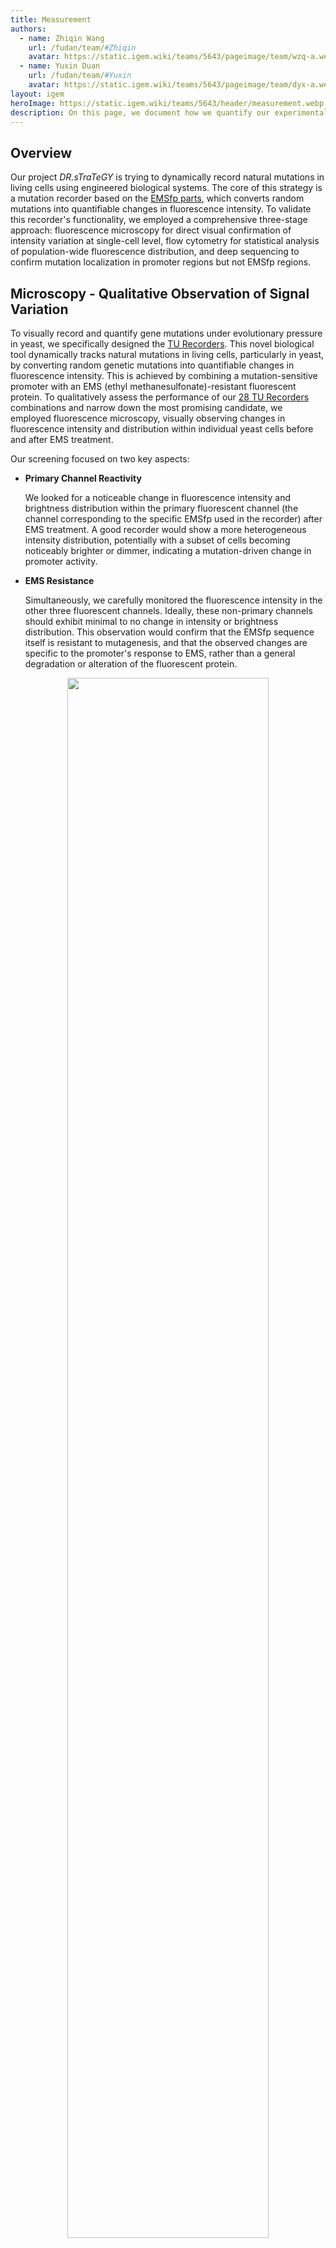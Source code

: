 ```yaml
---
title: Measurement
authors:
  - name: Zhiqin Wang
    url: /fudan/team/#Zhiqin
    avatar: https://static.igem.wiki/teams/5643/pageimage/team/wzq-a.web
  - name: Yuxin Duan
    url: /fudan/team/#Yuxin
    avatar: https://static.igem.wiki/teams/5643/pageimage/team/dyx-a.webp
layout: igem
heroImage: https://static.igem.wiki/teams/5643/header/measurement.webp
description: On this page, we document how we quantify our experimental results.
---
```


## Overview

Our project *DR.sTraTeGY* is trying to dynamically record natural mutations in living cells using engineered biological systems. The core of this strategy is a mutation recorder based on the [EMSfp parts](/part-collection/#collection-2-tu-recorders-using-ems-insensitive-fluorescent-protein), which converts random mutations into quantifiable changes in fluorescence intensity. To validate this recorder's functionality, we employed a comprehensive three-stage approach: fluorescence microscopy for direct visual confirmation of intensity variation at single-cell level, flow cytometry for statistical analysis of population-wide fluorescence distribution, and deep sequencing to confirm mutation localization in promoter regions but not EMSfp regions. 

## Microscopy - Qualitative Observation of Signal Variation

To visually record and quantify gene mutations under evolutionary pressure in yeast, we specifically designed the [TU Recorders](/part-collection/#collection-2-tu-recorders-using-ems-insensitive-fluorescent-protein). This novel biological tool dynamically tracks natural mutations in living cells, particularly in yeast, by converting random genetic mutations into quantifiable changes in fluorescence intensity. This is achieved by combining a mutation-sensitive promoter with an EMS (ethyl methanesulfonate)-resistant fluorescent protein. To qualitatively assess the performance of our [28 TU Recorders](https://registry.igem.org/collections/6594370b-999e-4d9c-a3ea-7c1b83e12a30) combinations and narrow down the most promising candidate, we employed fluorescence microscopy, visually observing changes in fluorescence intensity and distribution within individual yeast cells before and after EMS treatment.

Our screening focused on two key aspects:

- **Primary Channel Reactivity**

  We looked for a noticeable change in fluorescence intensity and brightness distribution within the primary fluorescent channel (the channel corresponding to the specific EMSfp used in the recorder) after EMS treatment. A good recorder would show a more heterogeneous intensity distribution, potentially with a subset of cells becoming noticeably brighter or dimmer, indicating a mutation-driven change in promoter activity.

- **EMS Resistance**

  Simultaneously, we carefully monitored the fluorescence intensity in the other three fluorescent channels. Ideally, these non-primary channels should exhibit minimal to no change in intensity or brightness distribution. This observation would confirm that the EMSfp sequence itself is resistant to mutagenesis, and that the observed changes are specific to the promoter's response to EMS, rather than a general degradation or alteration of the fluorescent protein.
  
<div style="text-align: center;" id="fig1">
  <img src="https://static.igem.wiki/teams/5643/pageimage/measurement/f1.avif" style="width:80%;margin-bottom:0"><br>
  <img src="https://static.igem.wiki/teams/5643/pageimage/measurement/f2.avif" style="width:80%;margin-top:0;margin-bottom:0"><br>
  <img src="https://static.igem.wiki/teams/5643/pageimage/measurement/f3.avif" style="width:80%;margin-top:0">
  <div>
    <span style="color:gray">Figure 1. Different promoter-fluorescent protein pairs exhibited distinct fluorescence intensities across channels after EMS treatment.<br>(A) pOST1-EMSfp499. (B) pRNR2-EMSfp399. (C) pRNR2-EMSfp499. (D) pRNR2-EMSfp569. (E) pRNR2-EMSfp643. (F) pSTM1-EMSfp569. (G) pTDH3 EMSfp569. (H) pSTM1-EMSfp499. Pre-EMS treatment, pSTM1-EMSfp499 exhibited higher green channel fluorescence intensity compared to other channels. Post-EMS treatment, the green fluorescence intensity and brightness distribution became more heterogeneous, with a subset of cells appearing noticeably brighter.
    </span>
    <br><br>
  </div>
</div>


Based on initial observations through fluorescence microscopy, we identified some promising combinations that qualitatively met these criteria, showing clear changes in their primary fluorescence channel while maintaining stability in other channels, one of them is BBa_255T0PHY [pSTM1 driven EMSfp499](https://registry.igem.org/parts/bba-255t0phy). This qualitative selection gave us confidence to continue quantitative validation using flow cytometry and deep sequencing.


## Flow Cytometry - Data Processing and Composite Score Calculating

The flow cytometry data processing pipeline was designed to ensure signal fidelity, correct for autofluorescence, and provide statistically robust metrics for quantifying the effect of EMS induction on fluorescent protein expression. This process is divided into three critical stages: (1) Quality Control and Data Normalization, (2) Fold Change Calculation and Significance Test, and (3) Composite Score Calculation.

### Quality Control and Data Normalization

Following initial gating to isolate single-cell populations (for experimental details, please refer to our [Experiments](/experiments/#flow-cytometry-of-single-cell-yeast) page), a rigorous, batch-specific quality control (QC) filter was applied to distinguish true positive fluorescence from background noise and to normalize data.

The non-fluorescent control strain, BY4741, was used to establish the noise threshold and generate corrected fluorescent intensity. Only single-cell events registering a fluorescence intensity above the BY4741 median in the designated channel were retained for downstream analysis, otherwise they were considered non-expressing or indistinguishable from background, and were thus discarded. The effectiveness of this filtration was monitored by calculating the retained event ratio (retained signal count / total event count), which served as the key sample-specific quality control metric (see supplemental table in [gitlab folder](https://gitlab.igem.org/2025/fudan/-/tree/main/measurement/cytoflex?ref_type=heads)). 

$$
\text{Corrected\_Fluorescence\_Intensity}_{\text{sample}} = \text{Raw\_Fluorescence\_Intensity}_{\text{sample}} - \text{Median\_Intensity}_{\text{BY4741}}   
$$

> Note that to mitigate batch effects, BY4741 control was synchronously treated alongside every batch of experimental samples.

### Fold Change Calculation and Significance Test

Because raw cellular fluorescence data exhibit an **exponential, highly skewed distribution**, we employed logarithmic transformation, which is widely adopted transformation that effectively stabilizes the variance and converts the skewed distribution into an approximately normal distribution for statistical validation.[^1]

$$
\text{Transformed\_Intensity} = \ln(1 + \text{Corrected\_Intensity})
$$

While the t-test on log-transformed data establishes significance, the magnitude of the fluorescent change was quantified using the medium intensity, instead of mean intensity, of the corrected data. This transition is because the median is a non-parametric measure of central tendency that is less sensitive to extreme outliers or subtle shifts in population shape than the mean.[^1] This mixed approach—using log data for statistical confidence (P-Value) and raw median for quantification (FC) —is a key strategy to maximize both the **statistical validity** and the **biological utility** of the final metrics.

$$
\log_2 {\text{FC}} = \log_2 \left( \text{Median}(\text{Corrected\_Intensity}_{\text{Post-EMS}}) \right) - \log_2 \left( \text{Median}(\text{Corrected\_Intensity}_{\text{Pre-EMS}}) \right)
$$

<div style="text-align: center;" id="fig2">
    <img src="https://static.igem.wiki/teams/5643/pageimage/measurement/analysis-for-flow-cytometry.webp" style="width:100%;max-width:100%">
    <div>
        <span style="color:gray">Figure 2. Different promoter-fluorescent protein pairs exhibited different fluorescence intensity change pattern after EMS-treatment</span>
        <br><br>
    </div>
</div>

### Composite Score Calculation

$$
\text{S}_{\text{loss}} = \text{Mean} \left( \left(\log_2 \text{Fold Change}_{\text{Non-Primary Channels}} \right)^2 \right)
$$

This mean-squared function severely penalizes any substantial, non-specific signal change, regardless of whether that change is an increase or a decrease, thereby isolating stable reporting systems.

- **Effectiveness (E)** 

$$
\text{Effectiveness (E)}=|\log_2 \text{Fold Change}|\times(-\log_{10}(\text{P}_{\text{Value}}))
$$

The ∣log<sub>2</sub>Fold Change∣ term measures the magnitude of the expression change in the primary channel—the macro-level effect of the promoter mutation, while the statistical significance term −lg(P<sub>Value</sub>) ensures that only changes that are highly improbable to be due to random noise are rewarded. This filters out unreliable or unstable expression changes.

-  **Composite Score (S)**

The Composite Score (S) synthesizes these two orthogonal performance dimensions (E and S<sub>loss</sub>) into a single weighted objective function:

$$
\text{Composite Score (S)}= W_E \times \text{Effectiveness (E)}- W_s \times \text{Specificity Loss (S}_{\text{loss}}\text{)}
$$

We set a high weight on Effectiveness (WE = 10.0) and a lower weight on Specificity Loss (WS = 1.0), for the model explicitly prioritizes successful mutational outcomes (Effectiveness) but simultaneously enforces a necessary penalty for any system instability (Specificity Loss).

Following a comprehensive performance analysis of all promoter and fluorescent protein combinations (our raw data at DOI: 10.5281/zenodo.17293146), we selected the three optimal pairs -- BBa_25FQWVZE [pRNR2 driven EMSfp383](https://registry.igem.org/parts/bba-25fqwvze), BBa_255T0PHY [pSTM1 driven EMSfp499](https://registry.igem.org/parts/bba-255t0phy), and BBa_25PHHOV9 [pTDH3 driven EMSfp383](https://registry.igem.org/parts/bba-25phhov9).

**Table 1. Performance of Individual Promoter**

| Promoter                            | Avg Composite Score (S) | Avg Effectiveness (E) | Avg Specificity Loss (S_loss) | Avg log2(FC) |
| ----------------------------------- | ----------------------- | --------------------- | ----------------------------- | ------------ |
| pSTM1                               | 1036.3509               | 103.7323              | 0.9717                        | 0.4013       |
| pOST1                               | 925.2462                | 92.5575               | 0.3292                        | 0.5683       |
| pRNR2                               | 833.1798                | 83.3489               | 0.3097                        | 0.4926       |
| pTDH3                               | 643.8616                | 64.5087               | 1.2255                        | 0.0766       |

**Table 2. Performance of Individual Fluorescent Protein**

| Fluorescent Protein                 | Avg Composite Score (S) | Avg Effectiveness (E) | Avg Specificity Loss (S_loss) | Avg log2(FC) |
| ----------------------------------- | ----------------------- | --------------------- | ----------------------------- | ------------ |
| EMSfp383                            | 2052.6009               | 205.3097              | 0.4958                        | 0.6844       |
| EMSfp399                            | 1294.4916               | 129.5028              | 0.5363                        | 0.4317       |
| EMSfp642                            | 867.7118                | 86.9942               | 2.2302                        | 0.2677       |
| EMSfp499                            | 708.2665                | 70.8591               | 0.3248                        | 0.327        |
| EMSfp643                            | 632.2894                | 63.2449               | 0.1596                        | 0.5662       |
| EMSfp569                            | 316.8661                | 31.776                | 0.8941                        | 0.1562       |
| EMSfp506                            | 19.8933                 | 2.0086                | 0.1927                        | -0.1271      |

**Table 3. Performance of Combination of Different Promoter and Fluorescent Protein**

| Promoter | Fluorescent Protein | Composite Score (S) | Effectiveness (E) | Specificity Loss (S_loss) | log2 (FC) |
| -------- | ------------------- | ------------------- | ----------------- | ------------------------- | -------- |
| pRNR2    | EMSfp383            | 2289.7735           | 228.9991          | 0.2177                    | 0.7633   |
| pSTM1    | EMSfp499            | 1847.6624           | 184.804           | 0.378                     | 0.616    |
| pTDH3    | EMSfp383            | 1815.4284           | 181.6202          | 0.7739                    | 0.6054   |
| pOST1    | EMSfp399            | 1712.5224           | 171.2602          | 0.0795                    | 0.5709   |
| pOST1    | EMSfp642            | 1644.489            | 164.5644          | 1.1547                    | 0.6371   |
| pSTM1    | EMSfp643            | 1155.6685           | 115.574           | 0.0718                    | 0.4703   |
| pRNR2    | EMSfp399            | 1144.0798           | 114.4309          | 0.2291                    | 0.3814   |
| pRNR2    | EMSfp569            | 1122.074            | 112.2424          | 0.3501                    | 0.3741   |
| pTDH3    | EMSfp399            | 1026.8727           | 102.8173          | 1.3002                    | 0.3427   |
| pTDH3    | EMSfp642            | 800.9384            | 80.6409           | 5.471                     | -0.2755  |
| pOST1    | EMSfp643            | 788.7509            | 78.8851           | 0.1005                    | 1.0745   |
| pTDH3    | EMSfp499            | 534.4092            | 53.4454           | 0.0443                    | 0.1782   |
| pOST1    | EMSfp499            | 440.2585            | 44.0377           | 0.1186                    | 0.4455   |
| pTDH3    | EMSfp643            | 310.0307            | 31.0259           | 0.2284                    | -0.2071  |
| pRNR2    | EMSfp643            | 274.7075            | 27.4945           | 0.2378                    | 0.9272   |
| pRNR2    | EMSfp642            | 157.7081            | 15.7773           | 0.0649                    | 0.4414   |
| pSTM1    | EMSfp569            | 105.722             | 10.8187           | 2.4654                    | 0.1177   |
| pOST1    | EMSfp569            | 40.2101             | 4.0403            | 0.1926                    | 0.1135   |
| pTDH3    | EMSfp506            | 19.8933             | 2.0086            | 0.1927                    | -0.1271  |
| pRNR2    | EMSfp499            | 10.7358             | 1.1494            | 0.7583                    | 0.0683   |
| pTDH3    | EMSfp569            | -0.5416             | 0.0027            | 0.5683                    | 0.0194   |


## Growth Curve - Quantitative Assessment of Metabolic Burden

To evaluate the metabolic burden imposed by the top three fluorescent reporters, we quantified and compared their growth rates by recording their hourly growth curves via optical density (OD) measurements. Although the average size of yeast is about 5-10 &mu;m, we only have NanoCym950 nanoparticles with a diameter of 950 nm. We estimated that 1 OD600 corresponds to 10^8 nanoparticles per mL, which was used to convert yeast counts. Experimental details please refer to our [protocol](/experiments/#yeast-growth-curves). 

The experimental growth data were fitted to the Logistic Model to quantify key kinetic parameters, including the maximum population density and the specific growth rate, allowing a quantitative comparison of strain performance. It was performed by fitting the raw data to the Self-Starting Logistic Model (SSlogis) using the [nls](https://www.rdocumentation.org/packages/stats/versions/3.6.2/topics/nls) function in [R](https://www.r-project.org/).

**Logistic Model:**

$$
y = \frac{\text{Asym}}{1 + e^{-(\text{scal} \times (\text{Time} - \text{xmid}))}}
$$

- **Asym:** asymptote, representing the upper horizontal limit that the curve approaches as the independent variable (Time) increases towards infinity. For growth curves, it is the maximum cell density of the environment.
- **xmid:** inflection point time, representing the value of the independent variable (Time) at which the curve reaches its midpoint. At this point, the value of y is Asym/2. For growth curves, it is the time point when the growth rate is maximal.
- **scal:** scale parameter, defining the spread or slope of the curve. For growth curves, it is inversely related to the growth rate (r). A smaller scal value means a steeper slope and a faster growth rate.

<div style="text-align: center;" id="fig3">
    <img src="https://static.igem.wiki/teams/5643/pageimage/measurement/growth-curve-1.svg" style="width:50%">
    <div>
        <span style="color:gray">Figure 3. Self-Starting Logistic Model Fitted Parameters</span>
        <br><br>
    </div>
</div>

<div style="text-align: center;">

**Table 4. Self-Starting Logistic Model Fitted Parameters**

| Group              | Asym (x 10^8 / mL) | xmid (Time of Inflection) | scal (Growth Rate) | R-squared |
| ------------------ | ------------------ | ------------------------- | ------------------ | --------- |
| **BY4741**         | 3.67               | 5.76                      | 1.3649             | 0.9953    |
| **pSTM1-EMSfp499** | 3.63               | 6.25                      | 1.4536             | 0.9947    |
| **pTDH3-EMSfp383** | 4.07               | 8.82                      | 2.0227             | 0.9924    |
| **pRNR2-EMSfp383** | 5.74               | 16.23                     | 3.0789             | 0.9874    |

</div>

According to analysis, [pSTM1-EMSfp499](https://registry.igem.org/parts/bba-255t0phy) demonstrated a growth pattern most similar to the wild-type BY4741 strain, with pTDH3-EMSfp383 following closely ([Figure 3](#fig3) & Table 4). While the pRNR2-EMSfp383 combination achieved the highest Composite Score (S) in flow cytometry, it imposed a significant metabolic burden on the yeast, rendering it unsuitable as an ideal fluorescent reporter. By synthesizing the fluorescent change patterns with the metabolic burden profiles, we concluded that BBa_255T0PHY [pSTM1 driven EMSfp499](https://registry.igem.org/parts/bba-255t0phy) is the optimal reporter combination for our Recorder module.

## Deep Sequencing - Molecular Validation of the Mechanism

To further validate that the EMS Sequence Optimizer-optimized fluorescent protein exhibits high resistance to EMS mutagenesis, we performed deep sequencing (third-generation [Nanopore sequencing](https://nanoporetech.com/platform/technology)) on select gene sequences.

Using the pre-EMS-induction sequence as the reference, we employed the [NanoPlot](https://github.com/wdecoster/NanoPlot) tool to align the Nanopore reads to the reference/target sequence. We then generated a pileup output to calculate the base counts and percentages at each position. Supplemental data is available in [gitlab folder](https://gitlab.igem.org/2025/fudan/-/tree/main/measurement/nanopore).

A site was designated as a genuine mutation—rather than a sequencing error—if its matching rate fell below 95% relative to the reference base. This 95% threshold was established based on the reported ∼5% error rate of Nanopore sequencing itself. The potential contribution of mutations arising from the high-fidelity Phanta PCR amplification was deemed negligible, as its [mutation rate](https://bio.vazyme.com/product/115.html) (∼10<sup>−5</sup> divided by 128 for Phanta Max fidelity) is several orders of magnitude lower than the Nanopore error rate.

<div style="text-align: center;" id="fig4">
    <img src="https://static.igem.wiki/teams/5643/pageimage/measurement/ems-mutation-rates.avif" style="width:50%">
    <div>
        <span style="color:gray">Figure 4. EMS induced mutation rate in different regions</span>
        <br><br>
    </div>
</div>

By separately quantifying the putative EMS-induced mutations (G/C ↔ A/T) within the promoter, coding sequence (CDS or EMSfp), and terminator regions, we calculated the respective mutation rates. The results showed that the EMS mutation rate in the promoter region was significantly higher than that in the CDS/EMSfp region（one-way ANOVA and followed with Tukey's multiple comparisons test, p < 0.001). Our analysis confirms that the EMSfp sequence indeed confers resistance to EMS-induced mutagenesis.

## Conclusion

The integrated results demonstrate that EMS-induced mutations specifically accumulate in the promoter region rather than the coding sequence, directly linking observed fluorescence changes to targeted genetic alterations. Through this systematic validation spanning cellular, population, and molecular levels, we have established BBa_255T0PHY [pSTM1 driven EMSfp499](https://registry.igem.org/parts/bba-255t0phy) in our [TU Recorders collection](/part-collection/#collection-2-tu-recorders-using-ems-insensitive-fluorescent-protein) as a reliable standardized biological part that effectively records mutation events, thereby enabling dynamic tracking by our *DR.sTraTeGY*.

## Reference

[^1]: Hodgins-Davis, A., Duveau, F., Walker, E. A., & Wittkopp, P. J. (2019). Empirical measures of mutational effects define neutral models of regulatory evolution in *Saccharomyces cerevisiae*. *Proceedings of the National Academy of Sciences of the United States of America*, *116*(42), 21085–21093. DOI: 10.1073/pnas.1902823116 
